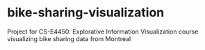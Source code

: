# bike-sharing-visualization
Project for CS-E4450: Explorative Information Visualization course visualizing bike sharing data from Montreal

